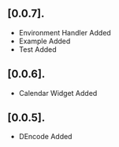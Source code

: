 ## [0.0.7].

* Environment Handler Added
* Example Added
* Test Added

## [0.0.6].

* Calendar Widget Added

## [0.0.5].

* DEncode Added
